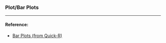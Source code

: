 ### Plot/Bar Plots



----

#### Reference: 
* [Bar Plots \(from Quick-R\)](https://www.statmethods.net/graphs/bar.html)
